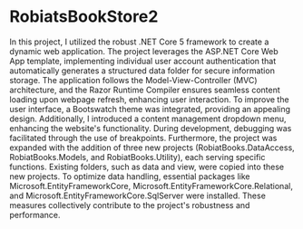 # RobiatsBookStore2

 In this project, I utilized the robust .NET Core 5 framework to create a dynamic web application. The project leverages the ASP.NET Core Web App template, implementing individual user account authentication that automatically generates a structured data folder for secure 
 information storage. The application follows the Model-View-Controller (MVC) architecture, and the Razor Runtime Compiler ensures seamless content loading upon webpage refresh, enhancing user interaction. To improve the user interface, a Bootswatch theme was integrated, 
 providing an appealing design. Additionally, I introduced a content management dropdown menu, enhancing the website's functionality. During development, debugging was facilitated through the use of breakpoints. Furthermore, the project was expanded with the addition of
 three new projects (RobiatBooks.DataAccess, RobiatBooks.Models, and RobiatBooks.Utility), each serving specific functions. Existing folders, such as data and view, were copied into these new projects.
 To optimize data handling, essential packages like Microsoft.EntityFrameworkCore, Microsoft.EntityFrameworkCore.Relational, and Microsoft.EntityFrameworkCore.SqlServer were installed. These measures collectively contribute to the project's robustness and performance.
